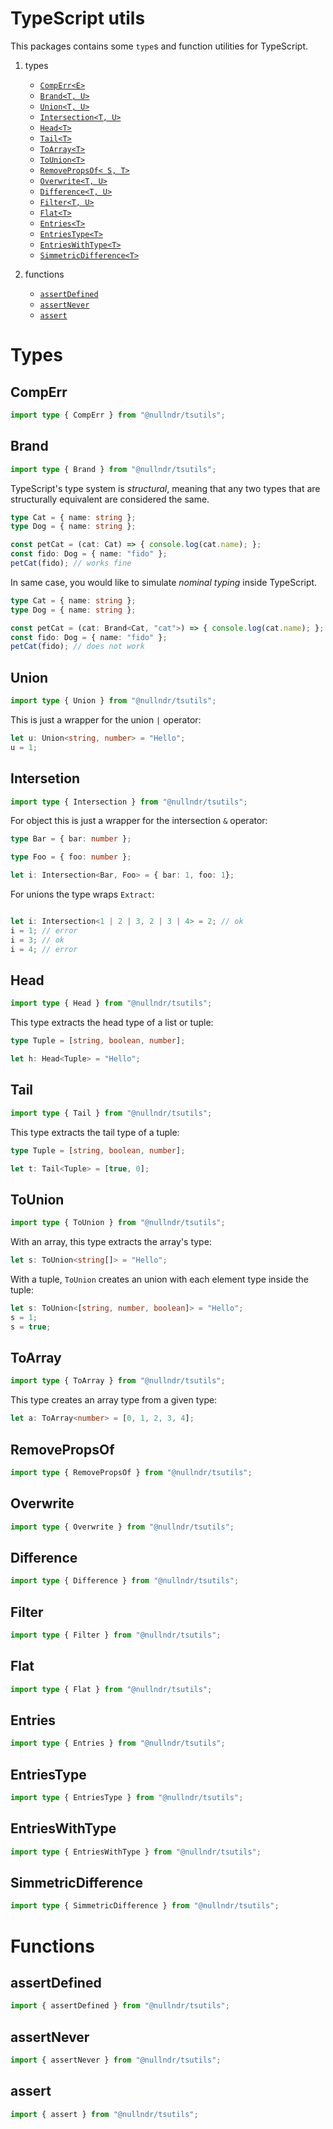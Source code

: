 
# TypeScript utils

This packages contains some `type`s and function utilities for TypeScript.

1. types
    - [`CompErr<E>`](#comperr)
    - [`Brand<T, U>`]()
    - [`Union<T, U>`]()
    - [`Intersection<T, U>`]()
    - [`Head<T>`]()
    - [`Tail<T>`]()
    - [`ToArray<T>`]()
    - [`ToUnion<T>`]()
    - [`RemovePropsOf< S, T>`]()
    - [`Overwrite<T, U>`]()
    - [`Difference<T, U>`]()
    - [`Filter<T, U>`]()
    - [`Flat<T>`]()
    - [`Entries<T>`]()
    - [`EntriesType<T>`]()
    - [`EntriesWithType<T>`]()
    - [`SimmetricDifference<T>`]()

2. functions
    - [`assertDefined`]()
    - [`assertNever`]()
    - [`assert`]()

# Types

## CompErr

```ts
import type { CompErr } from "@nullndr/tsutils";
```

## Brand

```ts
import type { Brand } from "@nullndr/tsutils";
```

TypeScript's type system is _structural_, meaning that any two types that are structurally equivalent are considered the same.

```ts
type Cat = { name: string };
type Dog = { name: string };

const petCat = (cat: Cat) => { console.log(cat.name); };
const fido: Dog = { name: "fido" };
petCat(fido); // works fine
```

In same case, you would like to simulate _nominal typing_ inside TypeScript.

```ts
type Cat = { name: string };
type Dog = { name: string };

const petCat = (cat: Brand<Cat, "cat">) => { console.log(cat.name); };
const fido: Dog = { name: "fido" };
petCat(fido); // does not work
```

## Union

```ts
import type { Union } from "@nullndr/tsutils";
```

This is just a wrapper for the union `|` operator:

```ts
let u: Union<string, number> = "Hello"; 
u = 1;
```

## Intersetion

```ts
import type { Intersection } from "@nullndr/tsutils";
```

For object this is just a wrapper for the intersection `&` operator:

```ts
type Bar = { bar: number };

type Foo = { foo: number };

let i: Intersection<Bar, Foo> = { bar: 1, foo: 1};
```

For unions the type wraps `Extract`:

```ts

let i: Intersection<1 | 2 | 3, 2 | 3 | 4> = 2; // ok
i = 1; // error
i = 3; // ok
i = 4; // error
```

## Head

```ts
import type { Head } from "@nullndr/tsutils";
```

This type extracts the head type of a list or tuple:

```ts
type Tuple = [string, boolean, number];

let h: Head<Tuple> = "Hello";
```

## Tail

```ts
import type { Tail } from "@nullndr/tsutils";
```

This type extracts the tail type of a tuple:

```ts
type Tuple = [string, boolean, number];

let t: Tail<Tuple> = [true, 0];
```

## ToUnion

```ts
import type { ToUnion } from "@nullndr/tsutils";
```

With an array, this type extracts the array's type:

```ts
let s: ToUnion<string[]> = "Hello";
```

With a tuple, `ToUnion` creates an union with each element type inside the tuple:

```ts
let s: ToUnion<[string, number, boolean]> = "Hello";
s = 1;
s = true;
```

## ToArray

```ts
import type { ToArray } from "@nullndr/tsutils";
```

This type creates an array type from a given type:

```ts
let a: ToArray<number> = [0, 1, 2, 3, 4];
```

## RemovePropsOf

```ts
import type { RemovePropsOf } from "@nullndr/tsutils";
```

## Overwrite

```ts
import type { Overwrite } from "@nullndr/tsutils";
```

## Difference

```ts
import type { Difference } from "@nullndr/tsutils";
```

## Filter

```ts
import type { Filter } from "@nullndr/tsutils";
```

## Flat

```ts
import type { Flat } from "@nullndr/tsutils";
```

## Entries

```ts
import type { Entries } from "@nullndr/tsutils";
```

## EntriesType

```ts
import type { EntriesType } from "@nullndr/tsutils";
```

## EntriesWithType

```ts
import type { EntriesWithType } from "@nullndr/tsutils";
```

## SimmetricDifference

```ts
import type { SimmetricDifference } from "@nullndr/tsutils";
```

# Functions

## assertDefined

```ts
import { assertDefined } from "@nullndr/tsutils";
```

## assertNever

```ts
import { assertNever } from "@nullndr/tsutils";
```

## assert

```ts
import { assert } from "@nullndr/tsutils";
```